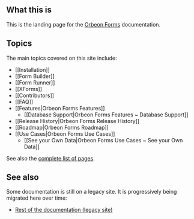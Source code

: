 ## What this is

This is the landing page for the [Orbeon Forms](http://www.orbeon.com/) documentation.

## Topics

The main topics covered on this site include:

- [[Installation]]
- [[Form Builder]]
- [[Form Runner]]
- [[XForms]]
- [[Contributors]]
- [[FAQ]]
- [[Features|Orbeon Forms Features]]
    - [[Database Support|Orbeon Forms Features ~ Database Support]]
- [[Release History|Orbeon Forms Release History]]
- [[Roadmap|Orbeon Forms Roadmap]]
- [[Use Cases|Orbeon Forms Use Cases]]
    - [[See your Own Data|Orbeon Forms Use Cases ~ See your Own Data]]

See also the [complete list of pages](/orbeon/orbeon-forms/wiki/_pages).

## See also

Some documentation is still on a legacy site. It is progressively being migrated here over time:

- [Rest of the documentation (legacy site)](http://wiki.orbeon.com/forms)
